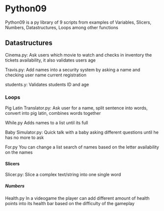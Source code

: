 # Python09

Python09 is a py library of 9 scripts from examples of Variables, Slicers, Numbers, Datastructures, Loops among other functions

## Datastructures
Cinema.py: 
Ask users which movie to watch and checks in inventory the tickets availability, it also validates users age 

Travis.py:
Add names into a security system by asking a name and checking user name current registration

students.y:
Validates students ID and age 

### Loops 
Pig Latin Translator.py:
Ask user for a name, split sentence into words, convert into pig latin, combines words together 

While.py 
Adds names to a list until its full

Baby Simulator.py:
Quick talk with a baby asking different questions until he has no more to ask

For.py
You can change a list search of names based on the letter availability on the names 

#### Slicers
Slicer.py:
Slice a complex text/string into one single word 

##### Numbers
Health.py 
In a videogame the player can add different amount of health points into its health bar based on the difficulty of the gameplay
